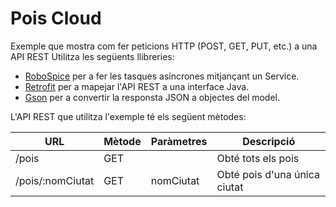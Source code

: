 # Pois Cloud

Exemple que mostra com fer peticions HTTP (POST, GET, PUT, etc.) a una API REST
Utilitza les següents llibreries:
* [RoboSpice](https://github.com/stephanenicolas/robospice) per a fer les tasques asíncrones mitjançant un Service.
* [Retrofit](http://square.github.io/retrofit/) per a mapejar l'API REST a una interface Java.
* [Gson](https://github.com/google/gson) per a convertir la responsta JSON a objectes del model.

L'API REST que utilitza l'exemple té els següent mètodes:

| URL                | Mètode  | Paràmetres          | Descripció                  |
| ------------------ |---------| --------------------|-----------------------------|
| /pois              | GET     |                     | Obté tots els pois          |
| /pois/:nomCiutat   | GET     |        nomCiutat    | Obté pois d'una única ciutat|

